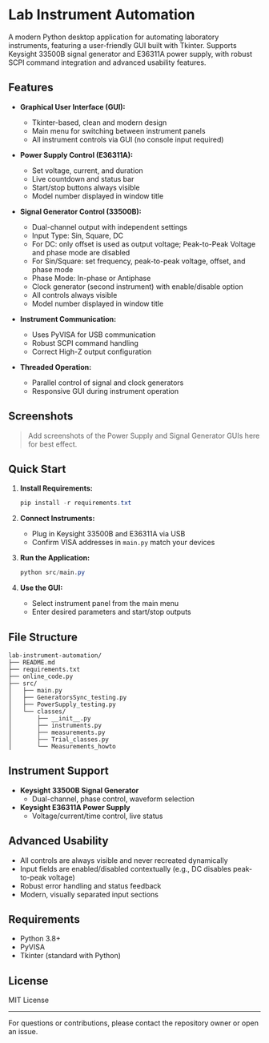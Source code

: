 # Lab Instrument Automation

A modern Python desktop application for automating laboratory instruments, featuring a user-friendly GUI built with Tkinter. Supports Keysight 33500B signal generator and E36311A power supply, with robust SCPI command integration and advanced usability features.

## Features

- **Graphical User Interface (GUI):**
    - Tkinter-based, clean and modern design
    - Main menu for switching between instrument panels
    - All instrument controls via GUI (no console input required)

- **Power Supply Control (E36311A):**
    - Set voltage, current, and duration
    - Live countdown and status bar
    - Start/stop buttons always visible
    - Model number displayed in window title

- **Signal Generator Control (33500B):**
    - Dual-channel output with independent settings
    - Input Type: Sin, Square, DC
    - For DC: only offset is used as output voltage; Peak-to-Peak Voltage and phase mode are disabled
    - For Sin/Square: set frequency, peak-to-peak voltage, offset, and phase mode
    - Phase Mode: In-phase or Antiphase
    - Clock generator (second instrument) with enable/disable option
    - All controls always visible
    - Model number displayed in window title

- **Instrument Communication:**
    - Uses PyVISA for USB communication
    - Robust SCPI command handling
    - Correct High-Z output configuration

- **Threaded Operation:**
    - Parallel control of signal and clock generators
    - Responsive GUI during instrument operation

## Screenshots

> Add screenshots of the Power Supply and Signal Generator GUIs here for best effect.

## Quick Start

1. **Install Requirements:**
     ```powershell
     pip install -r requirements.txt
     ```

2. **Connect Instruments:**
     - Plug in Keysight 33500B and E36311A via USB
     - Confirm VISA addresses in `main.py` match your devices

3. **Run the Application:**
     ```powershell
     python src/main.py
     ```

4. **Use the GUI:**
     - Select instrument panel from the main menu
     - Enter desired parameters and start/stop outputs

## File Structure

```
lab-instrument-automation/
├── README.md
├── requirements.txt
├── online_code.py
├── src/
│   ├── main.py
│   ├── GeneratorsSync_testing.py
│   ├── PowerSupply_testing.py
│   └── classes/
│       ├── __init__.py
│       ├── instruments.py
│       ├── measurements.py
│       ├── Trial_classes.py
│       └── Measurements_howto
```

## Instrument Support

- **Keysight 33500B Signal Generator**
    - Dual-channel, phase control, waveform selection
- **Keysight E36311A Power Supply**
    - Voltage/current/time control, live status

## Advanced Usability

- All controls are always visible and never recreated dynamically
- Input fields are enabled/disabled contextually (e.g., DC disables peak-to-peak voltage)
- Robust error handling and status feedback
- Modern, visually separated input sections

## Requirements

- Python 3.8+
- PyVISA
- Tkinter (standard with Python)

## License

MIT License

---

For questions or contributions, please contact the repository owner or open an issue.